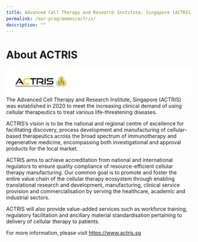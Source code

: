 ```yaml
---
title: Advanced Cell Therapy and Research Institute, Singapore (ACTRIS)
permalink: /our-programmes/actris/
description: ""
---
```

# About ACTRIS

![](/images/Logos/BU%20Banners_ACTRIS.png)
The Advanced Cell Therapy and Research Institute, Singapore (ACTRIS) was established in 2020 to meet the increasing clinical demand of using cellular therapeutics to treat various life-threatening diseases.

ACTRIS’s vision is to be the national and regional centre of excellence for facilitating discovery, process development and manufacturing of cellular-based therapeutics across the broad spectrum of immunotherapy and regenerative medicine, encompassing both investigational and approval products for the local market.

ACTRIS aims to achieve accreditation from national and international regulators to ensure quality compliance of resource-efficient cellular therapy manufacturing. Our common goal is to promote and foster the entire value chain of the cellular therapy ecosystem through enabling translational research and development, manufacturing, clinical service provision and commercialisation by serving the healthcare, academic and industrial sectors.

ACTRIS will also provide value-added services such as workforce training, regulatory facilitation and ancillary material standardisation pertaining to delivery of cellular therapy to patients.

For more information, please visit https://www.actris.sg